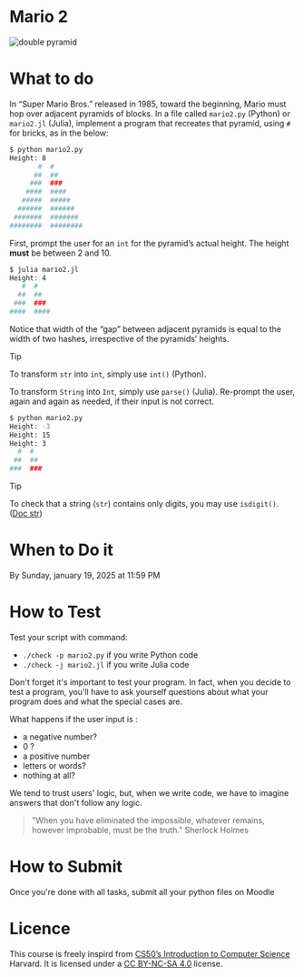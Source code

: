 # Mario 2

![double pyramid](https://cs50.harvard.edu/x/2024/psets/1/mario/more/pyramids.png)

# What to do

In “Super Mario Bros.” released in 1985, toward the beginning, Mario must hop over adjacent pyramids of blocks.
In a file called `mario2.py` (Python) or `mario2.jl` (Julia), implement a program that recreates that pyramid, 
using `#` for bricks, as in the below:

```bash
$ python mario2.py
Height: 8
       #  #
      ##  ##
     ###  ###
    ####  ####
   #####  #####
  ######  ######
 #######  #######
########  ########
```

First, prompt the user for an `int` for the pyramid’s actual height.
The height **must** be between 2 and 10.

```bash
$ julia mario2.jl
Height: 4
   #  #
  ##  ##
 ###  ###
####  ####
```

Notice that width of the “gap” between adjacent pyramids is equal to the width of two hashes, irrespective of the pyramids’ heights.

> [!TIP]
> To transform `str` into `int`, simply use `int()` (Python).
> 
> To transform `String` into `Int`, simply use `parse()` (Julia).
Re-prompt the user, again and again as needed, if their input is not correct.

```bash
$ python mario2.py
Height: -3
Height: 15
Height: 3
  #  #
 ##  ##
###  ###
```

> [!TIP]
> To check that a string (`str`) contains only digits, you may use `isdigit()`. ([Doc str](https://docs.python.org/fr/3/library/stdtypes.html#str.isdigit))

# When to Do it

By Sunday, january 19, 2025 at 11:59 PM

# How to Test

Test your script with command:
- `./check -p mario2.py` if you write Python code
- `./check -j mario2.jl` if you write Julia code

Don't forget it's important to test your program.
In fact, when you decide to test a program, you'll have to ask yourself questions about what your program does and what the special cases are.

What happens if the user input is :
* a negative number?
* 0 ?
* a positive number
* letters or words?
* nothing at all?

We tend to trust users' logic, but, when we write code, we have to imagine answers that don't follow any logic.

> "When you have eliminated the impossible, whatever remains, however improbable, must be the truth."
> Sherlock Holmes

# How to Submit

Once you're done with all tasks, submit all your python files on Moodle

# Licence

This course is freely inspird from [CS50’s Introduction to Computer Science](https://cs50.harvard.edu/x/2025/) Harvard. It is licensed under a [CC BY-NC-SA 4.0](https://creativecommons.org/licenses/by-nc-sa/4.0/) license. 
